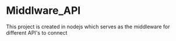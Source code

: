 # Middlware_API
This project is created in nodejs which serves as the middleware for different API's to connect
